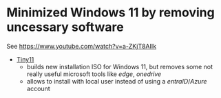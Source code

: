 # Minimized Windows 11 by removing uncessary software
See https://www.youtube.com/watch?v=a-ZKjT8AIIk

- [Tiny11](https://github.com/ntdevlabs/tiny11builder)
  - builds new installation ISO for Windows 11, but removes some not really useful microsoft tools like *edge*, *onedrive*
  - allows to install with local user instead of using a *entraID*/*Azure* account
